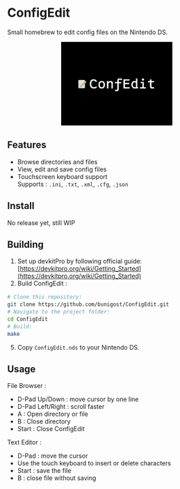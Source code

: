 # ConfigEdit

Small homebrew to edit config files on the Nintendo DS.

<p align="center">
  <img src="gfx/logo.png" alt="Logo" />
</p>

## Features
- Browse directories and files
- View, edit and save config files
- Touchscreen keyboard support  
Supports : `.ini`, `.txt`, `.xml`, `.cfg`, `.json`

## Install

No release yet, still WIP 

## Building

1. Set up devkitPro by following official guide:  
[https://devkitpro.org/wiki/Getting_Started](https://devkitpro.org/wiki/Getting_Started)
2. Build ConfigEdit : 
```bash
# Clone this repository:
git clone https://github.com/bunigost/ConfigEdit.git
# Navigate to the project folder:
cd ConfigEdit
# Build:
make
```
5. Copy `ConfigEdit.nds` to your Nintendo DS.

## Usage

File Browser :
- D-Pad Up/Down : move cursor by one line
- D-Pad Left/Right : scroll faster 
- A : Open directory or file
- B : Close directory
- Start : Close ConfigEdit

Text Editor :
- D-Pad : move the cursor
- Use the touch keyboard to insert or delete characters
- Start : save the file
- B : close file without saving